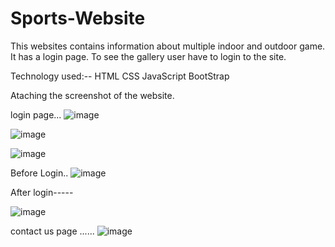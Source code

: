 # Sports-Website

This websites contains information about multiple indoor and outdoor game.
It has a login page.
To see the gallery user have to login to the site.

Technology used:--
HTML
CSS
JavaScript
BootStrap

Ataching the screenshot of the website.

login page...
![image](https://user-images.githubusercontent.com/128144049/225909242-c91723a2-04e0-45c2-ad51-b41314424bd3.png)


![image](https://user-images.githubusercontent.com/128144049/225909026-175ed112-f9fb-4bb1-ae99-7284333157c7.png)


![image](https://user-images.githubusercontent.com/128144049/225909153-7bb4fbbe-a47a-43f9-9c7a-265c91f6af57.png)

Before Login..
![image](https://user-images.githubusercontent.com/128144049/225909355-eca659d3-b894-41d6-94b4-171e2595c809.png)


After login-----

![image](https://user-images.githubusercontent.com/128144049/225909647-28f582d8-3874-4426-bd95-f82d8f8f0137.png)

contact us page ......
![image](https://user-images.githubusercontent.com/128144049/225909710-fed4bddf-b227-40ed-bea2-f69469f29d58.png)

